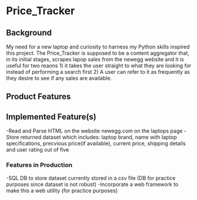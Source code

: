 # Price_Tracker
## Background

My need for a new laptop and curiosity to harness my Python skills inspired this project. The Price_Tracker is supposed to be a content 
aggregator that, in its initial stages, scrapes lapop sales from the newegg website and it is useful for two reaons 1) it
takes the user straight to what they are looking for instead of performing a search first 2) A user can refer to it as frequently as they desire
to see if any sales are available.

## Product Features

## Implemented Feature(s)
-Read and Parse HTML on the website newegg.com on the laptops page 
-Store returned dataset which includes: laptop brand, name with laptop specifications, precvious price(if available), current price, shipping details and user rating out of five

### Features in Production
-SQL DB to store dataset currently stored in a csv file (DB for practice purposes since dataset is not robust)
-Incorporate a web framework to make this a web utility (for practice purposes)

